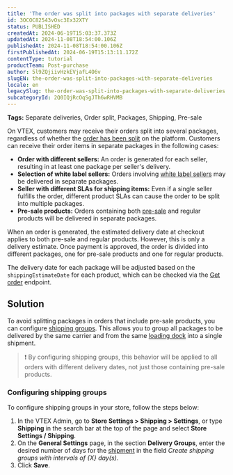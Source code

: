 ```yaml
---
title: 'The order was split into packages with separate deliveries'
id: 3OCOC82543vOsc3Ex32XTY
status: PUBLISHED
createdAt: 2024-06-19T15:03:37.373Z
updatedAt: 2024-11-08T18:54:00.106Z
publishedAt: 2024-11-08T18:54:00.106Z
firstPublishedAt: 2024-06-19T15:13:11.172Z
contentType: tutorial
productTeam: Post-purchase
author: 5l9ZQjiivHzkEVjafL4O6v
slugEN: the-order-was-split-into-packages-with-separate-deliveries
locale: en
legacySlug: the-order-was-split-into-packages-with-separate-deliveries
subcategoryId: 2Q0IQjRcOqSgJTh6wRHVMB
---
```


**Tags:** Separate deliveries, Order split, Packages, Shipping, Pre-sale

On VTEX, customers may receive their orders split into several packages, regardless of whether the [order has been split](https://help.vtex.com/en/tutorial/divisao-de-pedidos-e-divisao-de-entregas--jQvzA6QgSd51e2p6bthoV) on the platform. Customers can receive their order items in separate packages in the following cases:

* **Order with different sellers:** An order is generated for each seller, resulting in at least one package per seller's delivery.
* **Selection of white label sellers:** Orders involving [white label sellers](https://help.vtex.com/en/tutorial/selecao-de-sellers-white-label--3MemNQ4pKkWCpMdzI27AHa) may be delivered in separate packages.
* **Seller with different SLAs for shipping items:** Even if a single seller fulfills the order, different product SLAs can cause the order to be split into multiple packages.
* **Pre-sale products:** Orders containing both [pre-sale](https://help.vtex.com/en/tutorial/cadastrar-um-produto-para-pre-venda--4o6cUJ4gIg0MQWW8WfN34K) and regular products will be delivered in separate packages.

When an order is generated, the estimated delivery date at checkout applies to both pre-sale and regular products. However, this is only a delivery estimate. Once payment is approved, the order is divided into different packages, one for pre-sale products and one for regular products. 

The delivery date for each package will be adjusted based on the `shippingEstimateDate` for each product, which can be checked via the [Get order](https://developers.vtex.com/docs/api-reference/orders-api#get-/api/oms/pvt/orders/-orderId-) endpoint.

## Solution

To avoid splitting packages in orders that include pre-sale products, you can configure [shipping groups](https://help.vtex.com/en/tutorial/como-funciona-a-remessa). This allows you to group all packages to be delivered by the same carrier and from the same [loading dock](https://help.vtex.com/en/tutorial/doca--5DY8xHEjOLYDVL41Urd5qj) into a single shipment.

>❗ By configuring shipping groups, this behavior will be applied to all orders with different delivery dates, not just those containing pre-sale products.

### Configuring shipping groups

To configure shipping groups in your store, follow the steps below: 

1. In the VTEX Admin, go to **Store Settings > Shipping > Settings**, or type **Shipping** in the search bar at the top of the page and select **Store Settings / Shipping**.
2. On the **General Settings** page, in the section **Delivery Groups**, enter the desired number of days for the [shipment](https://help.vtex.com/en/tutorial/como-funciona-a-remessa) in the field _Create shipping groups with intervals of {X} day(s)_.
3. Click **Save**.

